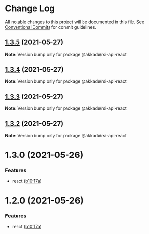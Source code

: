# Change Log

All notable changes to this project will be documented in this file.
See [Conventional Commits](https://conventionalcommits.org) for commit guidelines.

## [1.3.5](http://romain130492/@akkadu/rsi-api-react/compare/@akkadu/rsi-api-react@1.3.4...@akkadu/rsi-api-react@1.3.5) (2021-05-27)

**Note:** Version bump only for package @akkadu/rsi-api-react





## [1.3.4](http://romain130492/@akkadu/rsi-api-react/compare/@akkadu/rsi-api-react@1.3.3...@akkadu/rsi-api-react@1.3.4) (2021-05-27)

**Note:** Version bump only for package @akkadu/rsi-api-react





## [1.3.3](http://romain130492/@akkadu/rsi-api-react/compare/@akkadu/rsi-api-react@1.3.2...@akkadu/rsi-api-react@1.3.3) (2021-05-27)

**Note:** Version bump only for package @akkadu/rsi-api-react





## [1.3.2](http://romain130492/@akkadu/rsi-api-react/compare/@akkadu/rsi-api-react@1.3.0...@akkadu/rsi-api-react@1.3.2) (2021-05-27)

**Note:** Version bump only for package @akkadu/rsi-api-react





# 1.3.0 (2021-05-26)


### Features

* react ([b10f17a](http://romain130492/@akkadu/rsi-api-react/commits/b10f17ae9b03467880473c7f05db6ffe2d688330))





# 1.2.0 (2021-05-26)


### Features

* react ([b10f17a](http://romain130492/@akkadu/rsi-api-react/commits/b10f17ae9b03467880473c7f05db6ffe2d688330))
